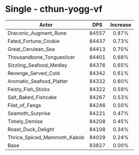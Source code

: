 # Single - cthun-yogg-vf
| Actor | DPS | Increase |
|---|:---:|:---:|
|Draconic_Augment_Rune|84557|0.87%|
|Fated_Fortune_Cookie|84437|0.73%|
|Great_Cerulean_Sea|84413|0.70%|
|Thousandbone_Tongueslicer|84401|0.68%|
|Sizzling_Seafood_Medley|84376|0.65%|
|Revenge_Served_Cold|84342|0.61%|
|Aromatic_Seafood_Platter|84332|0.60%|
|Feisty_Fish_Sticks|84322|0.59%|
|Salt_Baked_Fishcake|84267|0.53%|
|Filet_of_Fangs|84246|0.50%|
|Seamoth_Surprise|84221|0.47%|
|Timely_Demise|84208|0.45%|
|Roast_Duck_Delight|84108|0.34%|
|Thrice_Spiced_Mammoth_Kabob|84029|0.24%|
|Base|83827|0.00%|
